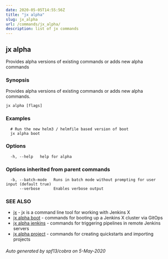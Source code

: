 ```yaml
---
date: 2020-05-05T14:55:56Z
title: "jx alpha"
slug: jx_alpha
url: /commands/jx_alpha/
description: list of jx commands
---
```

## jx alpha

Provides alpha versions of existing commands or adds new alpha commands

### Synopsis

Provides alpha versions of existing commands or adds new alpha commands.

```
jx alpha [flags]
```

### Examples

```
  # Run the new helm3 / helmfile based version of boot
  jx alpha boot
```

### Options

```
  -h, --help   help for alpha
```

### Options inherited from parent commands

```
  -b, --batch-mode   Runs in batch mode without prompting for user input (default true)
      --verbose      Enables verbose output
```

### SEE ALSO

* [jx](/commands/jx/)	 - jx is a command line tool for working with Jenkins X
* [jx alpha boot](/commands/jx_alpha_boot/)	 - commands for booting up a Jenkins X cluster via GitOps
* [jx alpha jenkins](/commands/jx_alpha_jenkins/)	 - commands for triggering pipelines in remote Jenkins servers
* [jx alpha project](/commands/jx_alpha_project/)	 - commands for creating quickstarts and importing projects

###### Auto generated by spf13/cobra on 5-May-2020

